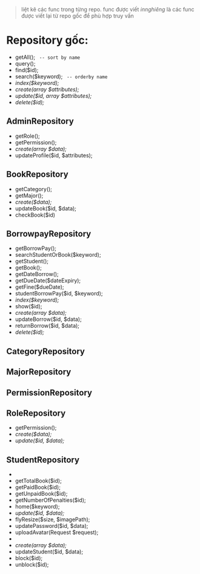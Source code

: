 > liệt kê các func trong từng repo.
> func được viết _innghiêng_ là các func được viết lại từ repo gốc để phù hợp truy vấn

# Repository gốc:

-   getAll(); ` -- sort by name`
-   query();
-   find($id);
-   search($keyword); ` -- orderby name`
-   _index($keyword);_
-   _create(array $attributes);_
-   _update($id, array $attributes);_
-   _delete($id);_

## AdminRepository

-   getRole();
-   getPermission();
-   _create(array $data);_
-   updateProfile($id, $attributes);

## BookRepository

-   getCategory();
-   getMajor();
-   _create($data);_
-   updateBook($id, $data);
-   checkBook($id)

## BorrowpayRepository

-   getBorrowPay();
-   searchStudentOrBook($keyword);
-   getStudent();
-   getBook();
-   getDateBorrow();
-   getDueDate($dateExpiry);
-   getFine($dueDate);
-   studentBorrowPay($id, $keyword);
-   _index($keyword);_
-   show($id);
-   _create(array $data);_
-   updateBorrow($id, $data);
-   returnBorrow($id, $data);
-   _delete($id);_

## CategoryRepository

## MajorRepository

## PermissionRepository

## RoleRepository

-   getPermission();
-   _create($data);_
-   _update($id, $data);_

## StudentRepository

-   <!-- Student -->
-   getTotalBook($id);
-   getPaidBook($id);
-   getUnpaidBook($id);
-   getNumberOfPenalties($id);
-   home($keyword);
-   _update($id, $data);_
-   flyResize($size, $imagePath);
-   updatePassword($id, $data);
-   uploadAvatar(Request $request);
-   <!-- Admin -->
-   _create(array $data);_
-   updateStudent($id, $data);
-   block($id);
-   unblock($id);
